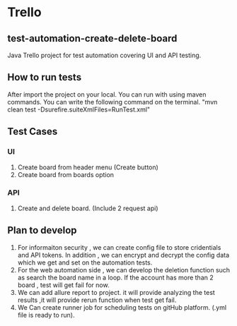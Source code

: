 # Trello
## test-automation-create-delete-board
Java Trello project for test automation covering UI and API testing.

## How to run tests
After import the project on your local. You can run with using maven commands. You can write the following command on the terminal.
"mvn clean test -Dsurefire.suiteXmlFiles=RunTest.xml"


## Test Cases

### UI 
1. Create board from header menu (Create button)
2. Create board from boards option
### API
1. Create and delete board. (Include 2 request api)


## Plan to develop
1. For informaiton security , we can create config file to store cridentials and API tokens. In addition , we can encrypt and decrypt the config data which we get and set on the automation tests.
2. For the web automation side , we can develop the deletion function such as search the board name in a loop. If the account has more than 2 board , test will get fail for now.
3. We can add allure report to project. it will provide analyzing the test results ,it will provide rerun function when test get fail.
4. We Can create runner job for scheduling tests on gitHub platform. (.yml file is ready to run).
